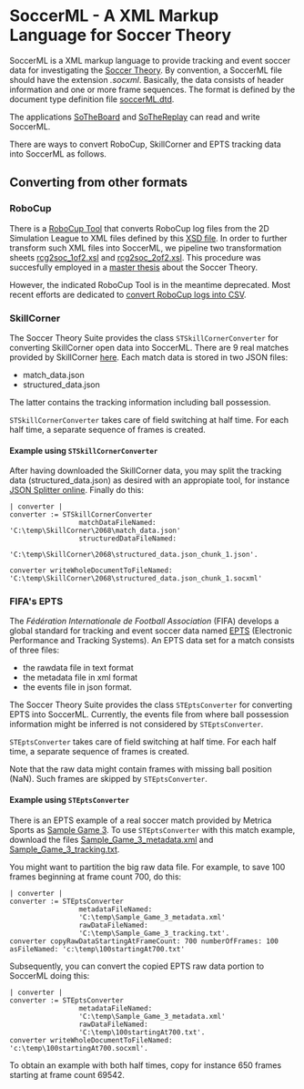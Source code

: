 # SoccerML - A XML Markup Language for Soccer Theory
SoccerML is a XML markup language to provide tracking and event soccer data for investigating the [Soccer Theory](https://github.com/Driolar/SoccerTheory-Pharo/blob/master/doc/A%20bit%20of%20Soccer%20Theory.md). 
By convention, a SoccerML file should have the extension *.socxml*. 
Basically, the data consists of header information and one or more frame sequences. 
The format is defined by the document type definition file [soccerML.dtd](https://github.com/Driolar/SoccerTheory-Pharo/blob/master/socxml/soccerML.dtd).

The applications [SoTheBoard](https://github.com/Driolar/SoccerTheory-Pharo/blob/master/doc/Using%20SoTheBoard%20-%20The%20Soccer%20Theory%20Board.md) and [SoTheReplay](https://github.com/Driolar/SoccerTheory-Pharo/blob/master/doc/Using%20SoTheReplay%20-%20The%20Soccer%20Theory%20Player.md) can read and write SoccerML.

There are ways to convert RoboCup, SkillCorner and EPTS tracking data into SoccerML as follows.
## Converting from other formats
### RoboCup
There is a [RoboCup Tool](https://github.com/rcsoccersim/rcsslogplayer/tree/master/tool) that converts RoboCup log files from the 2D Simulation League to XML files defined by this [XSD file](https://github.com/Driolar/SoccerTheory-Pharo/blob/master/rcg2xml/rcg-0.1.xsd).
In order to further transform such XML files into SoccerML, we pipeline two transformation sheets [rcg2soc_1of2.xsl](https://github.com/Driolar/SoccerTheory-Pharo/blob/master/rcg2xml/rcg2soc_1of2.xsl) and [rcg2soc_2of2.xsl](https://github.com/Driolar/SoccerTheory-Pharo/blob/master/rcg2xml/rcg2soc_2of2.xsl).
This procedure was succesfully employed in a [master thesis](https://github.com/Driolar/SoccerTheory-Java) about the Soccer Theory.

However, the indicated RoboCup Tool is in the meantime deprecated.
Most recent efforts are dedicated to [convert RoboCup logs into CSV](https://github.com/hidehisaakiyama/RoboCup2D-data). 

### SkillCorner
The Soccer Theory Suite provides the class `STSkillCornerConverter` for converting SkillCorner open data into SoccerML. There are 9 real matches provided by SkillCorner [here](https://github.com/SkillCorner/opendata). Each match data is stored in two JSON files:
- match_data.json
- structured_data.json

The latter contains the tracking information including ball possession.

`STSkillCornerConverter` takes care of field switching at half time. For each half time, a separate sequence of frames is created.

#### Example using `STSkillCornerConverter`
After having downloaded the SkillCorner data, you may split the tracking data (structured_data.json) as desired with an appropiate tool, for instance [JSON Splitter online](https://www.merge-json-files.com/json-file-splitter). Finally do this:

```
| converter |
converter := STSkillCornerConverter
	             matchDataFileNamed: 'C:\temp\SkillCorner\2068\match_data.json'
	             structuredDataFileNamed:
	             'C:\temp\SkillCorner\2068\structured_data.json_chunk_1.json'.

converter writeWholeDocumentToFileNamed: 'C:\temp\SkillCorner\2068\structured_data.json_chunk_1.socxml'
```

### FIFA's EPTS
The *Fédération Internationale de Football Association* (FIFA) develops a global standard for tracking and event soccer data named [EPTS](https://inside.fifa.com/innovation/standards/epts/research-development-epts-standard-data-format) (Electronic Performance and Tracking Systems). An EPTS data set for a match consists of three files: 
- the rawdata file in text format
- the metadata file in xml format
- the events file in json format. 

The Soccer Theory Suite provides the class `STEptsConverter` for converting EPTS into SoccerML. 
Currently, the events file from where ball possession information might be inferred is not considered by `STEptsConverter`.

`STEptsConverter` takes care of field switching at half time. For each half time, a separate sequence of frames is created.

Note that the raw data might contain frames with missing ball position (NaN). Such frames are skipped by `STEptsConverter`.
#### Example using `STEptsConverter`
There is an EPTS example of a real soccer match provided by Metrica Sports as [Sample Game 3](https://github.com/metrica-sports/sample-data/tree/master/data/Sample_Game_3).
To use `STEptsConverter` with this match example, download the files [Sample_Game_3_metadata.xml](https://github.com/metrica-sports/sample-data/blob/master/data/Sample_Game_3/Sample_Game_3_metadata.xml) and [Sample_Game_3_tracking.txt](https://github.com/metrica-sports/sample-data/blob/master/data/Sample_Game_3/Sample_Game_3_tracking.txt).

You might want to partition the big raw data file. For example, to save 100 frames beginning at frame count 700, do this:
```
| converter |
converter := STEptsConverter
	             metadataFileNamed:
	             'C:\temp\Sample_Game_3_metadata.xml'
	             rawDataFileNamed:
	             'C:\temp\Sample_Game_3_tracking.txt'.
converter copyRawDataStartingAtFrameCount: 700 numberOfFrames: 100 asFileNamed: 'c:\temp\100startingAt700.txt'
```

Subsequently, you can convert the copied EPTS raw data portion to SoccerML doing this:
```
| converter |
converter := STEptsConverter
	             metadataFileNamed:
	             'C:\temp\Sample_Game_3_metadata.xml'
	             rawDataFileNamed:
	             'C:\temp\100startingAt700.txt'.
converter writeWholeDocumentToFileNamed: 'c:\temp\100startingAt700.socxml'.
```
To obtain an example with both half times, copy for instance 650 frames starting at frame count 69542. 
